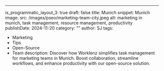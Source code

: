 ---
is_programmatic_layout_3: true
draft: false
title: Munich
snippet: Munich
image:
  src: /images/pseo/marketing-team-city.jpeg
  alt: marketing in munich, task management, resource management, productivity
publishDate: 2024-11-20
category: ""
author: SJ
tags:
  - Marketing
  - Tips
  - Open-Source
  - Team
description: Discover how Worklenz simplifies task management for marketing teams in Munich. Boost collaboration, streamline workflows, and enhance productivity with our open-source solution.